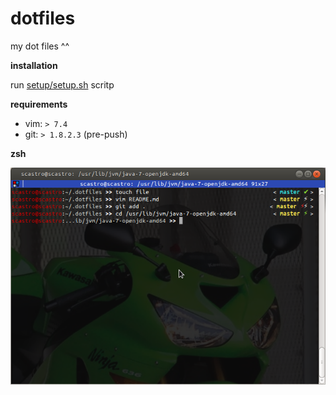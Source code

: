 dotfiles
========
my dot files ^^

__installation__

run [setup/setup.sh](https://github.com/sergicastro/dotfiles/blob/master/setup/setup.sh) scritp

__requirements__
* vim: `> 7.4`
* git: `> 1.8.2.3` (pre-push)

__zsh__

![zsh](.screenshots/zhs-theme-1.0.png)
